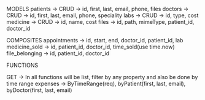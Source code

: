 MODELS
patients -> CRUD -> id, first, last, email, phone, files
doctors -> CRUD -> id, first, last, email, phone, speciality
labs -> CRUD -> id, type, cost
medicine -> CRUD -> id, name, cost
files -> id, path, mimeType, patient_id, doctor_id

COMPOSITES
appointments -> id, start, end, doctor_id, patient_id, lab
medicine_sold -> id, patient_id, doctor_id, time_sold(use time.now)
file_belonging -> id, patient_id, doctor_id

FUNCTIONS

GET -> In all functions will be list, filter by any property and also be done by time range
expenses -> ByTimeRange(req), byPatient(first, last, email), byDoctor(first, last, email)